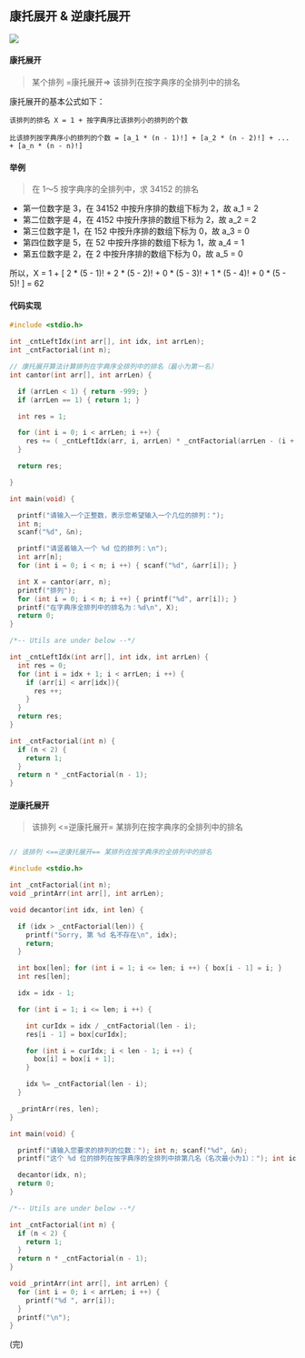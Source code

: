 ## 康托展开 & 逆康托展开

![](https://gitee.com/pj-l/imgs-1/raw/master/screenShot/image-20220118105706217.png)

#### 康托展开

> 某个排列 =康托展开=> 该排列在按字典序的全排列中的排名

康托展开的基本公式如下：

```text
该排列的排名 X = 1 + 按字典序比该排列小的排列的个数

比该排列按字典序小的排列的个数 = [a_1 * (n - 1)!] + [a_2 * (n - 2)!] + ... + [a_n * (n - n)!]
```

#### 举例

> 在 1～5 按字典序的全排列中，求 34152 的排名

- 第一位数字是 3，在 34152 中按升序排的数组下标为 2，故 a_1 = 2
- 第二位数字是 4，在 4152 中按升序排的数组下标为 2，故 a_2 = 2
- 第三位数字是 1，在 152 中按升序排的数组下标为 0，故 a_3 = 0
- 第四位数字是 5，在 52 中按升序排的数组下标为 1，故 a_4 = 1
- 第五位数字是 2，在 2 中按升序排的数组下标为 0，故 a_5 = 0

所以，X = 1 + [ 2 * (5 - 1)! + 2 * (5 - 2)! + 0 * (5 - 3)! + 1 * (5 - 4)! + 0 * (5 - 5)! ] = 62
 
#### 代码实现

```c
#include <stdio.h>

int _cntLeftIdx(int arr[], int idx, int arrLen);
int _cntFactorial(int n);

// 康托展开算法计算排列在字典序全排列中的排名（最小为第一名）
int cantor(int arr[], int arrLen) {

  if (arrLen < 1) { return -999; }
  if (arrLen == 1) { return 1; }

  int res = 1;

  for (int i = 0; i < arrLen; i ++) {
    res += ( _cntLeftIdx(arr, i, arrLen) * _cntFactorial(arrLen - (i + 1)) );
  }

  return res;

}

int main(void) {

  printf("请输入一个正整数，表示您希望输入一个几位的排列：");
  int n;
  scanf("%d", &n);

  printf("请竖着输入一个 %d 位的排列：\n");
  int arr[n];
  for (int i = 0; i < n; i ++) { scanf("%d", &arr[i]); }

  int X = cantor(arr, n);
  printf("排列");
  for (int i = 0; i < n; i ++) { printf("%d", arr[i]); }
  printf("在字典序全排列中的排名为：%d\n", X);
  return 0;
}

/*-- Utils are under below --*/

int _cntLeftIdx(int arr[], int idx, int arrLen) {
  int res = 0;
  for (int i = idx + 1; i < arrLen; i ++) {
    if (arr[i] < arr[idx]){
      res ++;
    }
  }
  return res;
}

int _cntFactorial(int n) {
  if (n < 2) {
    return 1;
  }
  return n * _cntFactorial(n - 1);
}
```

#### 逆康托展开

> 该排列 <=逆康托展开= 某排列在按字典序的全排列中的排名

```c

// 该排列 <==逆康托展开== 某排列在按字典序的全排列中的排名

#include <stdio.h>

int _cntFactorial(int n);
void _printArr(int arr[], int arrLen);

void decantor(int idx, int len) {

  if (idx > _cntFactorial(len)) {
    printf("Sorry, 第 %d 名不存在\n", idx);
    return;
  }

  int box[len]; for (int i = 1; i <= len; i ++) { box[i - 1] = i; }
  int res[len];

  idx = idx - 1;

  for (int i = 1; i <= len; i ++) {

    int curIdx = idx / _cntFactorial(len - i);
    res[i - 1] = box[curIdx];

    for (int i = curIdx; i < len - 1; i ++) {
      box[i] = box[i + 1];
    }

    idx %= _cntFactorial(len - i);
  }

  _printArr(res, len);
}

int main(void) {

  printf("请输入您要求的排列的位数："); int n; scanf("%d", &n);
  printf("这个 %d 位的排列在按字典序的全排列中排第几名（名次最小为1）："); int idx; scanf("%d", &idx);

  decantor(idx, n);
  return 0;
}

/*-- Utils are under below --*/

int _cntFactorial(int n) {
  if (n < 2) {
    return 1;
  }
  return n * _cntFactorial(n - 1);
}

void _printArr(int arr[], int arrLen) {
  for (int i = 0; i < arrLen; i ++) {
    printf("%d ", arr[i]);
  }
  printf("\n");
}
```

(完)
